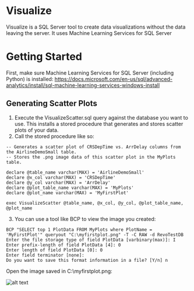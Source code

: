 # Visualize

Visualize is a SQL Server tool to create data visualizations without the data leaving the server. It uses Machine Learning Services for SQL Server

# Getting Started

First, make sure Machine Learning Services for SQL Server (including Python) is installed: https://docs.microsoft.com/en-us/sql/advanced-analytics/install/sql-machine-learning-services-windows-install

## Generating Scatter Plots
1. Execute the VisualizeScatter.sql query against the database you want to use. This installs a stored procedure that generates and stores scatter plots of your data. 
2. Call the stored procedure like so:

```
-- Generates a scatter plot of CRSDepTime vs. ArrDelay columns from the AirlineDemoSmall table.
-- Stores the .png image data of this scatter plot in the MyPlots table.

declare @table_name varchar(MAX) = 'AirlineDemoSmall'
declare @x_col varchar(MAX) = 'CRSDepTime'
declare @y_col varchar(MAX) = 'ArrDelay'
declare @plot_table_name varchar(MAX) = 'MyPlots'
declare @plot_name varchar(MAX) = 'MyFirstPlot'

exec VisualizeScatter @table_name, @x_col, @y_col, @plot_table_name, @plot_name
```
3. You can use a tool like BCP to view the image you created:

```
BCP "SELECT top 1 PlotData FROM MyPlots where PlotName = 'MyFirstPlot'" queryout "C:\myfirstplot.png" -T -C RAW -d RevoTestDB
Enter the file storage type of field PlotData [varbinary(max)]: I
Enter prefix-length of field PlotData [4]: 0
Enter length of field PlotData [0]: 0
Enter field terminator [none]:
Do you want to save this format information in a file? [Y/n] n
```

Open the image saved in C:\myfirstplot.png:

![alt text](https://raw.githubusercontent.com/mmnormyle/visualize/master/myfirstplot.png)
